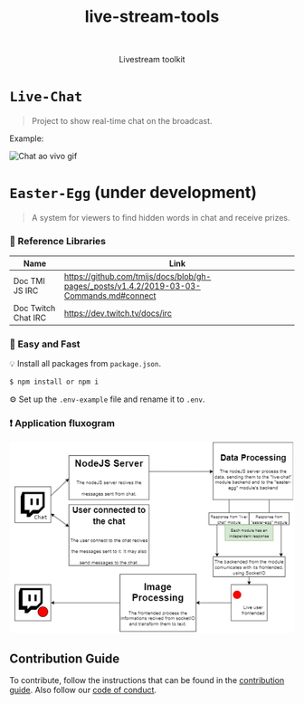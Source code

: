 ﻿<h1 align="center"> live-stream-tools </h1>
﻿<p align="center"> Livestream toolkit</p>

# `Live-Chat`
> Project to show real-time chat on the broadcast.

Example: 

![Chat ao vivo gif](https://i.imgur.com/B2MW8Ao.gif)

# `Easter-Egg` (under development)
> A system for viewers to find hidden words in chat and receive prizes.

### 📖 Reference Libraries

| Name   | Link          |
| ------------- | ------------- |
|  Doc TMI JS IRC  | https://github.com/tmijs/docs/blob/gh-pages/_posts/v1.4.2/2019-03-03-Commands.md#connect  |
| Doc Twitch Chat IRC | https://dev.twitch.tv/docs/irc |

### 🚀 Easy and Fast
💡 Install all packages from `package.json`.

```bash
$ npm install or npm i
```
⚙️ Set up the `.env-example` file and rename it to `.env`.

### ❗ Application fluxogram

![Application fluxogram](./doc/EN-live-stream-tools-fluxograma.png)

## Contribution Guide
To contribute, follow the instructions that can be found in the [contribution guide](CONTRIBUTING.md). Also follow our [code of conduct](CODE_OF_CONDUCT.md).
